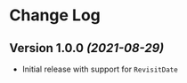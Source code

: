 Change Log
===========

Version 1.0.0 *(2021-08-29)*
----------------------------

* Initial release with support for `RevisitDate`
